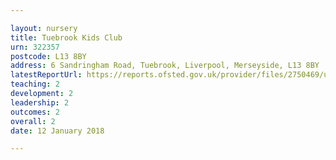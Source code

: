 ```yaml
---

layout: nursery
title: Tuebrook Kids Club
urn: 322357
postcode: L13 8BY
address: 6 Sandringham Road, Tuebrook, Liverpool, Merseyside, L13 8BY
latestReportUrl: https://reports.ofsted.gov.uk/provider/files/2750469/urn/322357.pdf
teaching: 2
development: 2
leadership: 2
outcomes: 2
overall: 2
date: 12 January 2018

---
```

